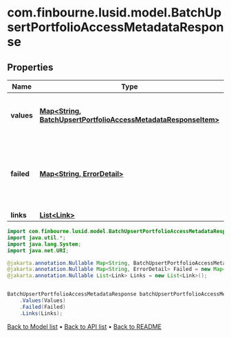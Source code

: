 # com.finbourne.lusid.model.BatchUpsertPortfolioAccessMetadataResponse

## Properties

Name | Type | Description | Notes
------------ | ------------- | ------------- | -------------
**values** | [**Map&lt;String, BatchUpsertPortfolioAccessMetadataResponseItem&gt;**](BatchUpsertPortfolioAccessMetadataResponseItem.md) | The items have been successfully updated or created. | [optional] [default to Map<String, BatchUpsertPortfolioAccessMetadataResponseItem>]
**failed** | [**Map&lt;String, ErrorDetail&gt;**](ErrorDetail.md) | The items that could not be updated or created along with a reason for their failure. | [optional] [default to Map<String, ErrorDetail>]
**links** | [**List&lt;Link&gt;**](Link.md) |  | [optional] [default to List<Link>]

```java
import com.finbourne.lusid.model.BatchUpsertPortfolioAccessMetadataResponse;
import java.util.*;
import java.lang.System;
import java.net.URI;

@jakarta.annotation.Nullable Map<String, BatchUpsertPortfolioAccessMetadataResponseItem> Values = new Map<String, BatchUpsertPortfolioAccessMetadataResponseItem>();
@jakarta.annotation.Nullable Map<String, ErrorDetail> Failed = new Map<String, ErrorDetail>();
@jakarta.annotation.Nullable List<Link> Links = new List<Link>();


BatchUpsertPortfolioAccessMetadataResponse batchUpsertPortfolioAccessMetadataResponseInstance = new BatchUpsertPortfolioAccessMetadataResponse()
    .Values(Values)
    .Failed(Failed)
    .Links(Links);
```


[Back to Model list](../README.md#documentation-for-models) &#8226; [Back to API list](../README.md#documentation-for-api-endpoints) &#8226; [Back to README](../README.md)
